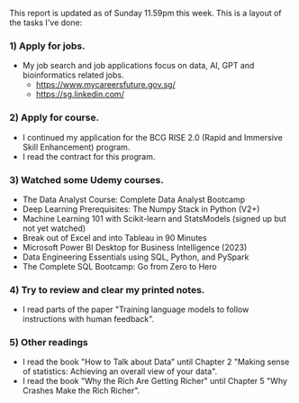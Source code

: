 This report is updated as of Sunday 11.59pm this week.  This is a layout of the tasks I've done:

### 1) Apply for jobs.
- My job search and job applications focus on data, AI, GPT and bioinformatics related jobs.  
    - https://www.mycareersfuture.gov.sg/
    - https://sg.linkedin.com/

### 2) Apply for course.
- I continued my application for the BCG RISE 2.0 (Rapid and Immersive Skill Enhancement) program.  
- I read the contract for this program.  

### 3) Watched some Udemy courses.  
- The Data Analyst Course: Complete Data Analyst Bootcamp
- Deep Learning Prerequisites: The Numpy Stack in Python (V2+)
- Machine Learning 101 with Scikit-learn and StatsModels (signed up but not yet watched)
- Break out of Excel and into Tableau in 90 Minutes
- Microsoft Power BI Desktop for Business Intelligence (2023)
- Data Engineering Essentials using SQL, Python, and PySpark
- The Complete SQL Bootcamp: Go from Zero to Hero

### 4) Try to review and clear my printed notes.  
- I read parts of the paper "Training language models to follow instructions with human feedback".  

### 5) Other readings
- I read the book "How to Talk about Data" until Chapter 2 "Making sense of statistics: Achieving an overall view of your data".
- I read the book "Why the Rich Are Getting Richer" until Chapter 5 "Why Crashes Make the Rich Richer".  
